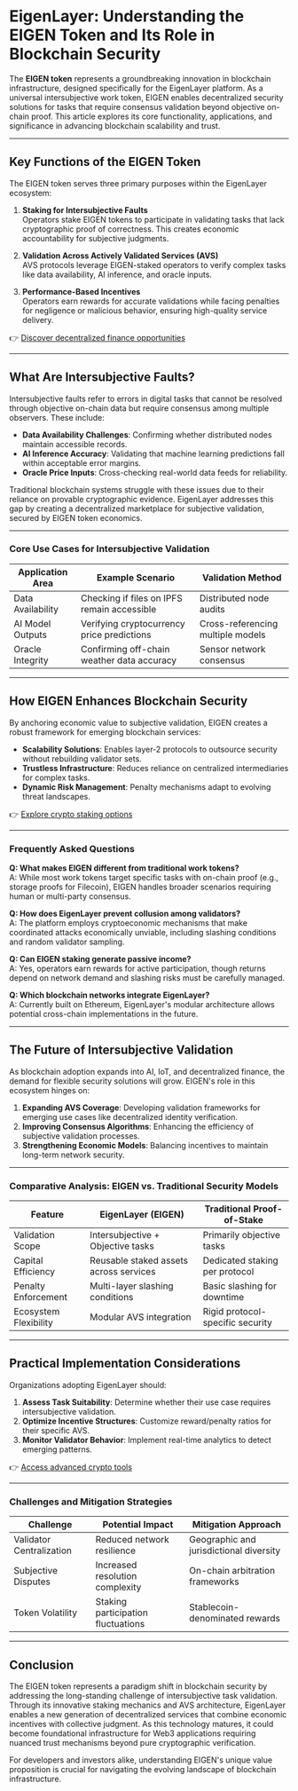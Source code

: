 # EigenLayer: Understanding the EIGEN Token and Its Role in Blockchain Security  

The **EIGEN token** represents a groundbreaking innovation in blockchain infrastructure, designed specifically for the EigenLayer platform. As a universal intersubjective work token, EIGEN enables decentralized security solutions for tasks that require consensus validation beyond objective on-chain proof. This article explores its core functionality, applications, and significance in advancing blockchain scalability and trust.  

---

## Key Functions of the EIGEN Token  

The EIGEN token serves three primary purposes within the EigenLayer ecosystem:  

1. **Staking for Intersubjective Faults**  
   Operators stake EIGEN tokens to participate in validating tasks that lack cryptographic proof of correctness. This creates economic accountability for subjective judgments.  

2. **Validation Across Actively Validated Services (AVS)**  
   AVS protocols leverage EIGEN-staked operators to verify complex tasks like data availability, AI inference, and oracle inputs.  

3. **Performance-Based Incentives**  
   Operators earn rewards for accurate validations while facing penalties for negligence or malicious behavior, ensuring high-quality service delivery.  

👉 [Discover decentralized finance opportunities](https://bit.ly/okx-bonus)  

---

## What Are Intersubjective Faults?  

Intersubjective faults refer to errors in digital tasks that cannot be resolved through objective on-chain data but require consensus among multiple observers. These include:  

- **Data Availability Challenges**: Confirming whether distributed nodes maintain accessible records.  
- **AI Inference Accuracy**: Validating that machine learning predictions fall within acceptable error margins.  
- **Oracle Price Inputs**: Cross-checking real-world data feeds for reliability.  

Traditional blockchain systems struggle with these issues due to their reliance on provable cryptographic evidence. EigenLayer addresses this gap by creating a decentralized marketplace for subjective validation, secured by EIGEN token economics.  

---

### Core Use Cases for Intersubjective Validation  

| Application Area       | Example Scenario                          | Validation Method               |  
|-------------------------|-------------------------------------------|----------------------------------|  
| Data Availability       | Checking if files on IPFS remain accessible | Distributed node audits          |  
| AI Model Outputs        | Verifying cryptocurrency price predictions| Cross-referencing multiple models|  
| Oracle Integrity        | Confirming off-chain weather data accuracy| Sensor network consensus         |  

---

## How EIGEN Enhances Blockchain Security  

By anchoring economic value to subjective validation, EIGEN creates a robust framework for emerging blockchain services:  

- **Scalability Solutions**: Enables layer-2 protocols to outsource security without rebuilding validator sets.  
- **Trustless Infrastructure**: Reduces reliance on centralized intermediaries for complex tasks.  
- **Dynamic Risk Management**: Penalty mechanisms adapt to evolving threat landscapes.  

👉 [Explore crypto staking options](https://bit.ly/okx-bonus)  

---

### Frequently Asked Questions  

**Q: What makes EIGEN different from traditional work tokens?**  
A: While most work tokens target specific tasks with on-chain proof (e.g., storage proofs for Filecoin), EIGEN handles broader scenarios requiring human or multi-party consensus.  

**Q: How does EigenLayer prevent collusion among validators?**  
A: The platform employs cryptoeconomic mechanisms that make coordinated attacks economically unviable, including slashing conditions and random validator sampling.  

**Q: Can EIGEN staking generate passive income?**  
A: Yes, operators earn rewards for active participation, though returns depend on network demand and slashing risks must be carefully managed.  

**Q: Which blockchain networks integrate EigenLayer?**  
A: Currently built on Ethereum, EigenLayer's modular architecture allows potential cross-chain implementations in the future.  

---

## The Future of Intersubjective Validation  

As blockchain adoption expands into AI, IoT, and decentralized finance, the demand for flexible security solutions will grow. EIGEN's role in this ecosystem hinges on:  

1. **Expanding AVS Coverage**: Developing validation frameworks for emerging use cases like decentralized identity verification.  
2. **Improving Consensus Algorithms**: Enhancing the efficiency of subjective validation processes.  
3. **Strengthening Economic Models**: Balancing incentives to maintain long-term network security.  

---

### Comparative Analysis: EIGEN vs. Traditional Security Models  

| Feature                  | EigenLayer (EIGEN)                      | Traditional Proof-of-Stake       |  
|--------------------------|------------------------------------------|----------------------------------|  
| Validation Scope         | Intersubjective + Objective tasks        | Primarily objective tasks        |  
| Capital Efficiency       | Reusable staked assets across services   | Dedicated staking per protocol   |  
| Penalty Enforcement      | Multi-layer slashing conditions          | Basic slashing for downtime      |  
| Ecosystem Flexibility    | Modular AVS integration                  | Rigid protocol-specific security |  

---

## Practical Implementation Considerations  

Organizations adopting EigenLayer should:  

1. **Assess Task Suitability**: Determine whether their use case requires intersubjective validation.  
2. **Optimize Incentive Structures**: Customize reward/penalty ratios for their specific AVS.  
3. **Monitor Validator Behavior**: Implement real-time analytics to detect emerging patterns.  

👉 [Access advanced crypto tools](https://bit.ly/okx-bonus)  

---

### Challenges and Mitigation Strategies  

| Challenge                 | Potential Impact                  | Mitigation Approach                     |  
|---------------------------|-----------------------------------|------------------------------------------|  
| Validator Centralization  | Reduced network resilience        | Geographic and jurisdictional diversity |  
| Subjective Disputes       | Increased resolution complexity   | On-chain arbitration frameworks         |  
| Token Volatility          | Staking participation fluctuations| Stablecoin-denominated rewards          |  

---

## Conclusion  

The EIGEN token represents a paradigm shift in blockchain security by addressing the long-standing challenge of intersubjective task validation. Through its innovative staking mechanics and AVS architecture, EigenLayer enables a new generation of decentralized services that combine economic incentives with collective judgment. As this technology matures, it could become foundational infrastructure for Web3 applications requiring nuanced trust mechanisms beyond pure cryptographic verification.  

For developers and investors alike, understanding EIGEN's unique value proposition is crucial for navigating the evolving landscape of blockchain infrastructure.